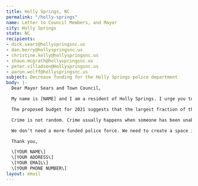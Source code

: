 ```yaml
---
title: Holly Springs, NC
permalink: "/holly-springs"
name: Letter to Council Members, and Mayor
city: Holly Springs
state: NC
recipients:
- dick.sears@hollyspringsnc.us
- dan.berry@hollyspringsnc.us
- christine.kelly@hollyspringsnc.us
- shaun.mcgrath@hollyspringsnc.us
- peter.villadsen@Hollyspringsnc.us
- aaron.wolff@hollyspringsnc.us
subject: Decrease funding for the Holly Springs police department
body: |-
  Dear Mayor Sears and Town Council,

  My name is [NAME] and I am a resident of Holly Springs. I urge you to amend the proposed budget for 2021. I would like to       redirect money away from Holly Springs Police Department and into social service programs that will benefit public health and   our own community directly, especially our community of color. 

  The proposed budget for 2021 suggests that the largest fraction of the town's budget should go to policing ($7,861,585),       which is nearly 30% larger than even the second largest allocation of funds, parks and recreation ($6,082,691). The             recommended budget for FY20-21 suggests that 25% of the general fund changes should go to a "Safe and Friendly" priority area   while only 2% should go to "Economic Prosperity and Diversity" and an "Engaged, Healthy, and Active Community," respectively.   You must consider that economic prosperity and diversity, as well as public health in general, have so much more to do with     the safety of a community than does a police force, especially as we see our nation reel and ache over the unjust murder of     George Floyd and countless other black Americans at the hands of police forces, not to mention the police brutality that has   ensued as a direct result of protests against police brutality. Holly Springs already applauds itself for being the "#1         Safest City in North Carolina." We do not need to spend so much on policing.

  Crime is not random. Crime usually happens when someone has been unable to meet their basic needs through other means. So, to   really “fight crime,” we don’t need more police officers - we need more jobs, more educational opportunities, more arts         programs, more community centers, more mental health resources, as well as more of a say in how our own communities function.   This is a long transition process but change starts with reallocating this funding!

  We don’t need a more-funded police force. We need to create a space in which more mental health service providers, social       workers, victim/survivor advocates, religious leaders, neighbors, and friends - all of the people who really make up our       community - can look out for one another. Mayor Sears, will you look out for me, and will you look out for us?

  Thank you,

  \[YOUR NAME\]
  \[YOUR ADDRESS\]
  \[YOUR EMAIL\]
  \[YOUR PHONE NUMBER\]
layout: email
---
```


